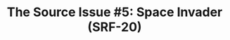 ---
inv_num: 2013-136
add_credit:
url: 2013-136-the-source-issue-5-space-invader
title: 'The Source Issue #5: Space Invader (SRF-20)'
year: '2015'
display_year: '2015'
medium: Zine
dims: 11 x 8.5
pitch: Source code for “Space Invader” Atari mod (a collaboration with RSG) printed
  on archival inks and paper, footnoted with artist txt, writing, poetry, whatevz,
  etc, etc, ......... bla bla bla.
ps:
live_url:
youtube:
related_code: https://github.com/coryarcangel/Space-Invader
subheading:
download: the-source-space-invader-2013-168-digital-master-ih.pdf
commission: Creative Capital
layout: things-i-made
---